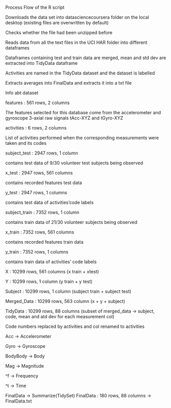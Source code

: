 Process Flow of the R script
  
  Downloads the data set into datasciencecoursera folder on the local desktop (existing files are overwritten by default)
  
  Checks whether the file had been unzipped before
  
  Reads data from all the text files in the UCI HAR folder into different dataframes
  
  Dataframes containing test and train data are merged, mean and std dev are extracted into TidyData dataframe
  
  Activities are named in the TidyData dataset and the dataset is labelled
  
  Extracts averages into FinalData and extracts it into a txt file


Info abt dataset
  
  features : 561 rows, 2 columns
  
  The features selected for this database come from the accelerometer and gyroscope 3-axial raw signals tAcc-XYZ and tGyro-XYZ
  
  activities : 6 rows, 2 columns
  
  List of activities performed when the corresponding measurements were taken and its codes
  
  subject_test : 2947 rows, 1 column
  
  contains test data of 9/30 volunteer test subjects being observed
  
  x_test : 2947 rows, 561 columns
  
  contains recorded features test data
  
  y_test : 2947 rows, 1 columns
  
  contains test data of activities’code labels
  
  subject_train : 7352 rows, 1 column
  
  contains train data of 21/30 volunteer subjects being observed
  
  x_train : 7352 rows, 561 columns
  
  contains recorded features train data
  
  y_train : 7352 rows, 1 columns
  
  contains train data of activities’ code labels

  X : 10299 rows, 561 columns (x train + xtest)
  
  Y : 10299 rows, 1 column (y train + y test)
  
  Subject : 10299 rows, 1 column (subject train + subject test)
  
  Merged_Data : 10299 rows, 563 column (x + y + subject)
  
  TidyData : 10299 rows, 88 columns (subset of merged_data -> subject, code, mean and atd dev for each measurement col)

  Code numbers replaced by activities and col renamed to activities
  
  Acc -> Accelerometer
  
  Gyro -> Gyroscope
  
  BodyBody -> Body
  
  Mag -> Magnitude
  
  ^f -> Frequency
  
  ^t -> Time

  
  FinalData -> Summarize(TidySet)
  FinalData : 180 rows, 88 columns -> FinalData.txt
